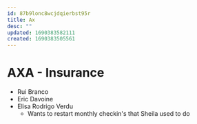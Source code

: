 ```yaml
---
id: 87b9lonc8wcjdqierbst95r
title: Ax
desc: ""
updated: 1690383582111
created: 1690383505561
---
```


# AXA - Insurance

- Rui Branco
- Eric Davoine
- Elisa Rodrigo Verdu
  - Wants to restart monthly checkin's that Sheila used to do
